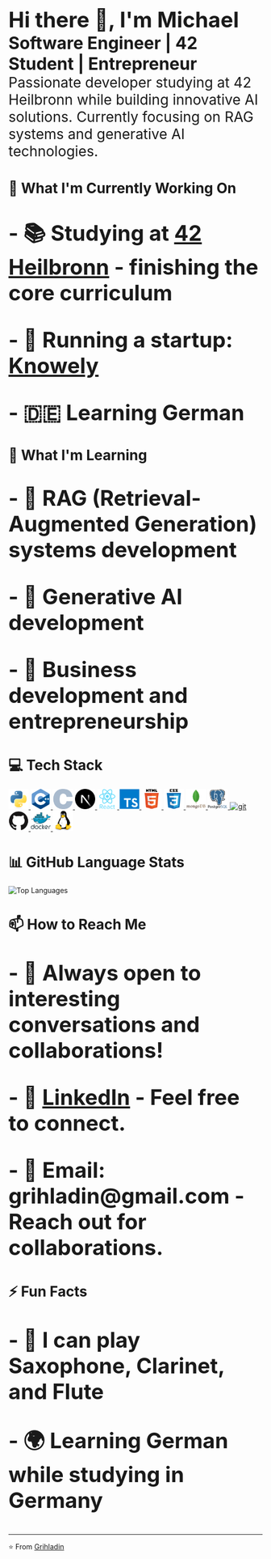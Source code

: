 <div style="font-size: 3.0em; font-weight: bold;">
Hi there 👋, I'm Michael
</div>

<div style="font-size: 2.4em; font-weight: bold;">
Software Engineer | 42 Student | Entrepreneur
</div>

<div style="font-size: 2.0em;">
Passionate developer studying at 42 Heilbronn while building innovative AI solutions. Currently focusing on RAG systems and generative AI technologies.
</div>


# 🔭 What I'm Currently Working On
<p style="font-size: 3em; font-weight: bold;">- 📚 Studying at <strong><a href="https://github.com/Grihladin/Grihladin/blob/main/42Heilbronn-projects.md">42 Heilbronn</a></strong> - finishing the core curriculum</p>
<p style="font-size: 3em; font-weight: bold;">- 🚀 Running a startup: <strong><a href="https://knowley.de/">Knowely</a></strong></p>
<p style="font-size: 3em; font-weight: bold;">- 🇩🇪 Learning German</p>

# 🌱 What I'm Learning
<p style="font-size: 3em; font-weight: bold;">- 🤖 <strong>RAG (Retrieval-Augmented Generation)</strong> systems development</p>
<p style="font-size: 3em; font-weight: bold;">- 🎨 <strong>Generative AI</strong> development</p>
<p style="font-size: 3em; font-weight: bold;">- 💼 <strong>Business</strong> development and entrepreneurship</p>


# 💻 Tech Stack
<p align="left">
    <a href="https://www.python.org" target="_blank" rel="noreferrer">
        <img src="https://raw.githubusercontent.com/devicons/devicon/master/icons/python/python-original.svg" alt="python" width="40" height="40"/>
    </a>
    <a href="https://www.cplusplus.com/" target="_blank" rel="noreferrer">
        <img src="https://raw.githubusercontent.com/devicons/devicon/master/icons/cplusplus/cplusplus-original.svg" alt="cplusplus" width="40" height="40"/>
    </a>
    <a href="https://www.cprogramming.com/" target="_blank" rel="noreferrer">
        <img src="https://raw.githubusercontent.com/devicons/devicon/master/icons/c/c-original.svg" alt="c" width="40" height="40"/>
    </a>
    <a href="https://nextjs.org/" target="_blank" rel="noreferrer">
        <img src="https://raw.githubusercontent.com/devicons/devicon/master/icons/nextjs/nextjs-original.svg" alt="nextjs" width="40" height="40"/>
    </a>
    <a href="https://reactjs.org/" target="_blank" rel="noreferrer">
        <img src="https://raw.githubusercontent.com/devicons/devicon/master/icons/react/react-original-wordmark.svg" alt="react" width="40" height="40"/>
    </a>
    <a href="https://www.typescriptlang.org/" target="_blank" rel="noreferrer">
        <img src="https://raw.githubusercontent.com/devicons/devicon/master/icons/typescript/typescript-original.svg" alt="typescript" width="40" height="40"/>
    </a>
    <a href="https://www.w3.org/html/" target="_blank" rel="noreferrer">
        <img src="https://raw.githubusercontent.com/devicons/devicon/master/icons/html5/html5-original-wordmark.svg" alt="html5" width="40" height="40"/>
    </a>
    <a href="https://www.w3schools.com/css/" target="_blank" rel="noreferrer">
        <img src="https://raw.githubusercontent.com/devicons/devicon/master/icons/css3/css3-original-wordmark.svg" alt="css3" width="40" height="40"/>
    </a>
    <a href="https://www.mongodb.com/" target="_blank" rel="noreferrer">
        <img src="https://raw.githubusercontent.com/devicons/devicon/master/icons/mongodb/mongodb-original-wordmark.svg" alt="mongodb" width="40" height="40"/>
    </a>
    <a href="https://www.postgresql.org" target="_blank" rel="noreferrer">
        <img src="https://raw.githubusercontent.com/devicons/devicon/master/icons/postgresql/postgresql-original-wordmark.svg" alt="postgresql" width="40" height="40"/>
    </a>
    <a href="https://git-scm.com/" target="_blank" rel="noreferrer">
        <img src="https://www.vectorlogo.zone/logos/git-scm/git-scm-icon.svg" alt="git" width="40" height="40"/>
    </a>
    <a href="https://github.com/" target="_blank" rel="noreferrer">
        <img src="https://raw.githubusercontent.com/devicons/devicon/master/icons/github/github-original.svg" alt="github" width="40" height="40"/>
    </a>
    <a href="https://www.docker.com/" target="_blank" rel="noreferrer">
        <img src="https://raw.githubusercontent.com/devicons/devicon/master/icons/docker/docker-original-wordmark.svg" alt="docker" width="40" height="40"/>
    </a>
    <a href="https://www.linux.org/" target="_blank" rel="noreferrer">
        <img src="https://raw.githubusercontent.com/devicons/devicon/master/icons/linux/linux-original.svg" alt="linux" width="40" height="40"/>
    </a>
</p>

# 📊 GitHub Language Stats
<img src="https://github-readme-stats.vercel.app/api/top-langs/?username=Grihladin&layout=compact&theme=dark&hide_border=true&bg_color=0D1117&title_color=F85D7F&text_color=FFFFFF&card_width=600&langs_count=8&title_size=20&text_size=24" width="700" height="350" alt="Top Languages"/>

# 📫 How to Reach Me
<p style="font-size: 3em; font-weight: bold;">- 💬 Always open to interesting conversations and collaborations!</p>
<p style="font-size: 3em; font-weight: bold;">- 💼 <strong><a href="https://www.linkedin.com/in/michael-ratke-0b3304303/">LinkedIn</a></strong> - Feel free to connect.</p>
<p style="font-size: 3em; font-weight: bold;">- 📧 <strong>Email: grihladin@gmail.com</strong> - Reach out for collaborations.</p>


# ⚡ Fun Facts
<p style="font-size: 3em; font-weight: bold;">- 🎵 I can play <strong>Saxophone</strong>, <strong>Clarinet</strong>, and <strong>Flute</strong></p>
<p style="font-size: 3em; font-weight: bold;">- 🌍 Learning German while studying in Germany</p>

---
⭐️ From [Grihladin](https://github.com/Grihladin)
